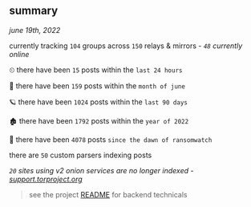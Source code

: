 
## summary
_june 19th, 2022_

currently tracking `104` groups across `150` relays & mirrors - _`48` currently online_

⏲ there have been `15` posts within the `last 24 hours`

🦈 there have been `159` posts within the `month of june`

🪐 there have been `1024` posts within the `last 90 days`

🏚 there have been `1792` posts within the `year of 2022`

🦕 there have been `4078` posts `since the dawn of ransomwatch`

there are `50` custom parsers indexing posts

_`20` sites using v2 onion services are no longer indexed - [support.torproject.org](https://support.torproject.org/onionservices/v2-deprecation/)_

> see the project [README](https://github.com/joshhighet/ransomwatch#ransomwatch--) for backend technicals
